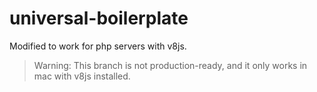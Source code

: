 # universal-boilerplate

Modified to work for php servers with v8js.
> Warning: This branch is not production-ready, and it only works in mac with v8js installed.